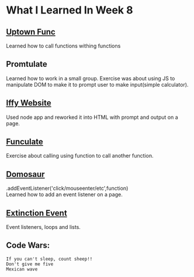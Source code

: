 # What I Learned In Week 8

## [Uptown Func](https://github.com/ignitikus/uptown-func/blob/master/main.js)
Learned how to call functions withing functions

## Promtulate
Learned how to work in a small group.
Exercise was about using JS to manipulate DOM to make it to prompt user to make input(simple calculator).

## [Iffy Website](https://github.com/ignitikus/iffy-website-bill-splitting)
Used node app and reworked it into HTML with prompt and output on a page.

## [Funculate](https://github.com/ignitikus/funculate/blob/master/calculate.js)
Exercise about calling using function to call another function.

## [Domosaur](https://github.com/ignitikus/domosaur/blob/master/main.js)
.addEventListener('click/mouseenter/etc',function) <br>
Learned how to add an event listener on a page. 

## [Extinction Event](https://github.com/ignitikus/extinction-event/blob/master/main.js)
Event listeners, loops and lists.


## Code Wars:

    If you can't sleep, count sheep!!
    Don't give me five
    Mexican wave
